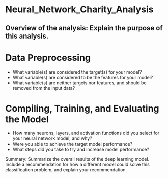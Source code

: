 # Neural_Network_Charity_Analysis

## Overview of the analysis: Explain the purpose of this analysis.


# Data Preprocessing
- What variable(s) are considered the target(s) for your model?
- What variable(s) are considered to be the features for your model?
- What variable(s) are neither targets nor features, and should be removed from the input data?

# Compiling, Training, and Evaluating the Model
- How many neurons, layers, and activation functions did you select for your neural network model, and why?
- Were you able to achieve the target model performance?
- What steps did you take to try and increase model performance?

Summary: Summarize the overall results of the deep learning model. Include a recommendation for how a different model could solve this classification problem, and explain your recommendation.
